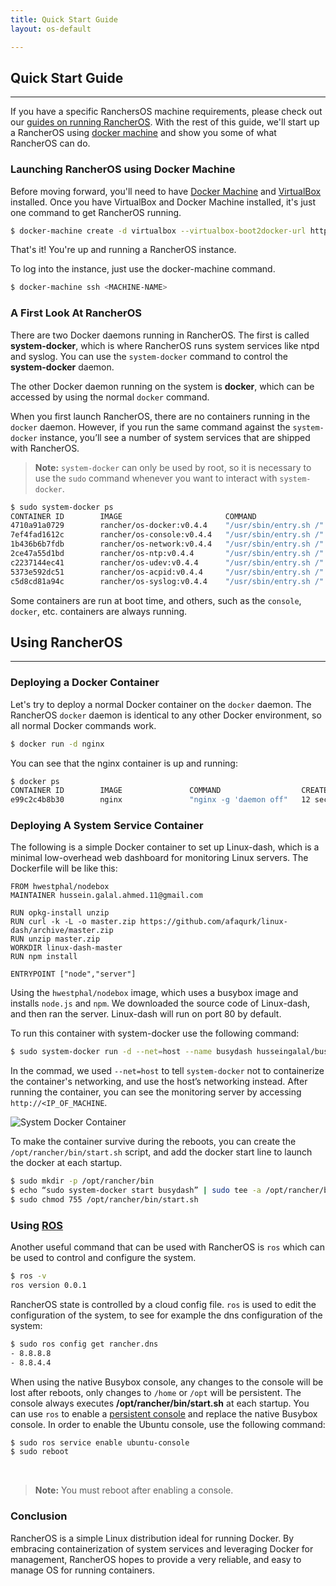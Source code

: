 ```yaml
---
title: Quick Start Guide
layout: os-default

---
```


## Quick Start Guide
---

If you have a specific RanchersOS machine requirements, please check out our [guides on running RancherOS]({{site.baseurl}}/os/running-rancheros/). With the rest of this guide, we'll start up a RancherOS using [docker machine]({{site.baseurl}}/os/running-rancheros/workstation/docker-machine/) and show you some of what RancherOS can do.

### Launching RancherOS using Docker Machine

Before moving forward, you'll need to have [Docker Machine](https://docs.docker.com/machine/) and [VirtualBox](https://www.virtualbox.org/wiki/Downloads) installed. Once you have VirtualBox and Docker Machine installed, it's just one command to get RancherOS running. 

```bash
$ docker-machine create -d virtualbox --virtualbox-boot2docker-url https://releases.rancher.com/os/latest/rancheros.iso <MACHINE-NAME>
```

That's it! You're up and running a RancherOS instance.

To log into the instance, just use the docker-machine command.

```bash
$ docker-machine ssh <MACHINE-NAME>
```

### A First Look At RancherOS

There are two Docker daemons running in RancherOS. The first is called **system-docker**, which is where RancherOS runs system services like ntpd and syslog. You can use the `system-docker` command to control the **system-docker** daemon. 

The other Docker daemon running on the system is **docker**, which can be accessed by using the normal `docker` command.


When you first launch RancherOS, there are no containers running in the `docker` daemon. However, if you run the same command against the `system-docker` instance, you’ll see a number of system services that are shipped with RancherOS. 

> **Note:** `system-docker` can only be used by root, so it is necessary to use the `sudo` command whenever you want to interact with `system-docker`.

```bash
$ sudo system-docker ps
CONTAINER ID        IMAGE                       COMMAND                  CREATED             STATUS              PORTS               NAMES
4710a91a0729        rancher/os-docker:v0.4.4    "/usr/sbin/entry.sh /"   6 minutes ago       Up 6 minutes                            docker
7ef4fad1612c        rancher/os-console:v0.4.4   "/usr/sbin/entry.sh /"   6 minutes ago       Up 6 minutes                            console
1b436b6b7fdb        rancher/os-network:v0.4.4   "/usr/sbin/entry.sh /"   6 minutes ago       Up 6 minutes                            network
2ce47a55d1bd        rancher/os-ntp:v0.4.4       "/usr/sbin/entry.sh /"   6 minutes ago       Up 6 minutes                            ntp
c2237144ec41        rancher/os-udev:v0.4.4      "/usr/sbin/entry.sh /"   6 minutes ago       Up 6 minutes                            udev
5373e592dc51        rancher/os-acpid:v0.4.4     "/usr/sbin/entry.sh /"   6 minutes ago       Up 6 minutes                            acpid
c5d8cd81a94c        rancher/os-syslog:v0.4.4    "/usr/sbin/entry.sh /"   6 minutes ago       Up 6 minutes                            syslog
```

Some containers are run at boot time, and others, such as the `console`, `docker`, etc. containers are always running.

## Using RancherOS
---

### Deploying a Docker Container

Let's try to deploy a normal Docker container on the `docker` daemon.  The RancherOS `docker` daemon is identical to any other Docker environment, so all normal Docker commands work.

```bash
$ docker run -d nginx 
```

You can see that the nginx container is up and running:

```sh
$ docker ps
CONTAINER ID        IMAGE               COMMAND                  CREATED             STATUS              PORTS               NAMES
e99c2c4b8b30        nginx               "nginx -g 'daemon off"   12 seconds ago      Up 11 seconds       80/tcp, 443/tcp     drunk_ptolemy
```

### Deploying A System Service Container

The following is a simple Docker container to set up Linux-dash, which is a minimal low-overhead web dashboard for monitoring Linux servers. The Dockerfile will be like this:

```
FROM hwestphal/nodebox
MAINTAINER hussein.galal.ahmed.11@gmail.com

RUN opkg-install unzip
RUN curl -k -L -o master.zip https://github.com/afaqurk/linux-dash/archive/master.zip
RUN unzip master.zip
WORKDIR linux-dash-master
RUN npm install

ENTRYPOINT ["node","server"]
```

Using the `hwestphal/nodebox` image, which uses a busybox image and installs `node.js` and `npm`. We downloaded the source code of Linux-dash, and then ran the server. Linux-dash will run on port 80 by default.

To run this container with system-docker use the following command:

```sh
$ sudo system-docker run -d --net=host --name busydash husseingalal/busydash
```
In the commad, we used `--net=host` to tell `system-docker` not to containerize the container's networking, and use the host’s networking instead. After running the container, you can see the monitoring server by accessing `http://<IP_OF_MACHINE`.

![System Docker Container]({{site.baseurl}}/img/os/Rancher_busydash.png)

To make the container survive during the reboots, you can create the `/opt/rancher/bin/start.sh` script, and add the docker start line to launch the docker at each startup.

```bash
$ sudo mkdir -p /opt/rancher/bin
$ echo “sudo system-docker start busydash” | sudo tee -a /opt/rancher/bin/start.sh
$ sudo chmod 755 /opt/rancher/bin/start.sh
```

### Using [ROS]({{site.baseurl}}/os/rancheros-tools/ros/)

Another useful command that can be used with RancherOS is `ros` which can be used to control and configure the system. 

```bash
$ ros -v
ros version 0.0.1
```

RancherOS state is controlled by a cloud config file. `ros` is used to edit the configuration of the system, to see for example the dns configuration of the system:

```sh
$ sudo ros config get rancher.dns
- 8.8.8.8
- 8.8.4.4
```


When using the native Busybox console, any changes to the console will be lost after reboots, only changes to `/home` or `/opt` will be persistent. The console always executes **/opt/rancher/bin/start.sh** at each startup. You can use `ros` to enable a [persistent console]({{site.baseurl}}/os/configuration/custom-console/#console-persistence) and replace the native Busybox console. In order to enable the Ubuntu console, use the following command:

```sh
$ sudo ros service enable ubuntu-console
$ sudo reboot
```

<br>

> **Note:** You must reboot after enabling a console.

### Conclusion

RancherOS is a simple Linux distribution ideal for running Docker.  By embracing containerization of system services and leveraging Docker for management, RancherOS hopes to provide a very reliable, and easy to manage OS for running containers. 

